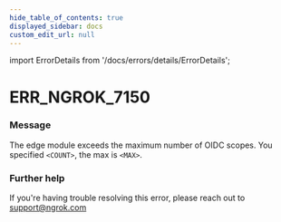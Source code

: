 ```yaml
---
hide_table_of_contents: true
displayed_sidebar: docs
custom_edit_url: null
---
```


import ErrorDetails from '/docs/errors/details/ErrorDetails';

# ERR_NGROK_7150

### Message
The edge module exceeds the maximum number of OIDC scopes. You specified `<COUNT>`, the max is `<MAX>`.

### Further help
If you're having trouble resolving this error, please reach out to [support@ngrok.com](mailto:support@ngrok.com?subject=Help%20with%20ERR_NGROK_7150)

<ErrorDetails error='err_ngrok_7150' />
